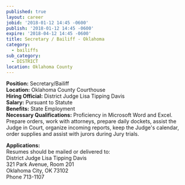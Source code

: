 ```yaml
---
published: true
layout: career
jobid: '2018-01-12 14:45 -0600'
publish: '2018-01-12 14:45 -0600'
expire: '2018-04-12 14:45 -0600'
title: Secretary / Bailiff - Oklahoma
category:
  - bailiffs
sub_category:
  - DISTRICT
location: Oklahoma County
---
```

**Position:** Secretary/Bailiff  
**Location:** Oklahoma County Courthouse  
**Hiring Official:** District Judge Lisa Tipping Davis  
**Salary:** Pursuant to Statute  
**Benefits:** State Employment  
**Necessary Qualifications:** Proficiency in Microsoft Word and Excel.  Prepare orders, work with attorneys, prepare daily dockets, assist the Judge in Court, organize incoming reports, keep the Judge's calendar, order supplies and assist with jurors during Jury trials.

**Applications:**  
Resumes should be mailed or delivered to:  
District Judge Lisa Tipping Davis  
321 Park Avenue, Room 201  
Oklahoma City, OK  73102  
Phone 713-1107  
